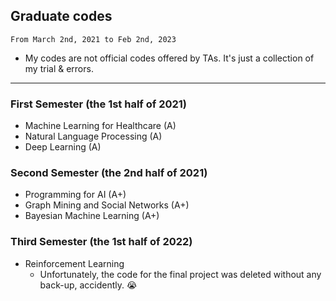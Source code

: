 ## Graduate codes
```
From March 2nd, 2021 to Feb 2nd, 2023
```  

- My codes are not official codes offered by TAs.
  It's just a collection of my trial & errors.  

---  

### First Semester (the 1st half of 2021)  
- Machine Learning for Healthcare (A)
- Natural Language Processing (A)
- Deep Learning (A)

### Second Semester (the 2nd half of 2021)  
- Programming for AI  (A+)  
- Graph Mining and Social Networks  (A+)
- Bayesian Machine Learning  (A+) 
 
### Third Semester (the 1st half of 2022)
- Reinforcement Learning 
  - Unfortunately, the code for the final project was deleted without any back-up, accidently. 😭
